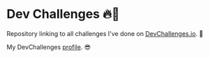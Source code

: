 # Dev Challenges 🔥🤘

Repository linking to all challenges I've done on [DevChallenges.io]. 🎉

My DevChallenges [profile]. 😎

[devchallenges.io]: https://devchallenges.io/
[profile]: https://devchallenges.io/profile/Sciv9zfRD8bScT40Ftot
